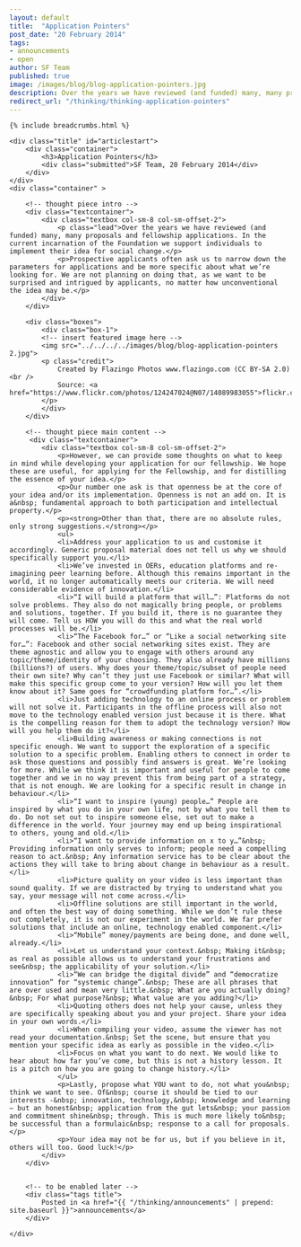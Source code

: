 ```yaml
---
layout: default
title:  "Application Pointers"
post_date: "20 February 2014"
tags: 
- announcements
- open
author: SF Team
published: true
image: /images/blog/blog-application-pointers.jpg
description: Over the years we have reviewed (and funded) many, many proposals and fellowship applications...
redirect_url: "/thinking/thinking-application-pointers"
---
```

<div class="page-wrapper">
<!-- Featured Thinking Banner -->    
<section class="header-10-sub v-center">
<!-- insert featured image here -->
    <div class="background" style="background-image: url(../../../../images/blog/blog-application-pointers%202.jpg);"></div>
    <div>
        <div class="container">
        </div>
        <a class="control-btn fui-arrow-down" data-scroll href="#articlestart"> </a>
    </div>
</section>

<!-- Everything after this should be Editable as content -->
<section class="blog-1">

	{% include breadcrumbs.html %}
    
    <div class="title" id="articlestart">
        <div class="container">
            <h3>Application Pointers</h3>
            <div class="submitted">SF Team, 20 February 2014</div>
        </div>
    </div>
    <div class="container" >
    
    	<!-- thought piece intro -->
        <div class="textcontainer">
        	<div class="textbox col-sm-8 col-sm-offset-2">
                <p class="lead">Over the years we have reviewed (and funded) many, many proposals and fellowship applications. In the current incarnation of the Foundation we support individuals to implement their idea for social change.</p>
                <p>Prospective applicants often ask us to narrow down the parameters for applications and be more specific about what we’re looking for. We are not planning on doing that, as we want to be surprised and intrigued by applicants, no matter how unconventional the idea may be.</p>
            </div>
        </div>
        
        <div class="boxes">
            <div class="box-1">
            <!-- insert featured image here -->
            <img src="../../../../images/blog/blog-application-pointers 2.jpg">
            <p class="credit">
                Created by Flazingo Photos www.flazingo.com (CC BY-SA 2.0)<br />
                Source: <a href="https://www.flickr.com/photos/124247024@N07/14089983055">flickr.com/photos/124247024@N07/14089983055</a>
            </p>
            </div>
        </div>
        
        <!-- thought piece main content -->
         <div class="textcontainer">
        	<div class="textbox col-sm-8 col-sm-offset-2">
                <p>However, we can provide some thoughts on what to keep in mind while developing your application for our fellowship. We hope these are useful, for applying for the Fellowship, and for distilling the essence of your idea.</p>
                <p>Our number one ask is that openness be at the core of your idea and/or its implementation. Openness is not an add on. It is a&nbsp; fundamental approach to both participation and intellectual property.</p>
                <p><strong>Other than that, there are no absolute rules, only strong suggestions.</strong></p>
                <ul>
                <li>Address your application to us and customise it accordingly. Generic proposal material does not tell us why we should specifically support you.</li>
                <li>We’ve invested in OERs, education platforms and re-imagining peer learning before. Although this remains important in the world, it no longer automatically meets our criteria. We will need considerable evidence of innovation.</li>
                <li>“I will build a platform that will…”: Platforms do not solve problems. They also do not magically bring people, or problems and solutions, together. If you build it, there is no guarantee they will come. Tell us HOW you will do this and what the real world processes will be.</li>
                <li>“The Facebook for…” or “Like a social networking site for…”: Facebook and other social networking sites exist. They are theme agnostic and allow you to engage with others around any topic/theme/identity of your choosing. They also already have millions (billions?) of users. Why does your theme/topic/subset of people need their own site? Why can’t they just use Facebook or similar? What will make this specific group come to your version? How will you let them know about it? Same goes for “crowdfunding platform for…”.</li>
                <li>Just adding technology to an online process or problem will not solve it. Participants in the offline process will also not move to the technology enabled version just because it is there. What is the compelling reason for them to adopt the technology version? How will you help them do it?</li>
                <li>Building awareness or making connections is not specific enough. We want to support the exploration of a specific solution to a specific problem. Enabling others to connect in order to ask those questions and possibly find answers is great. We’re looking for more. While we think it is important and useful for people to come together and we in no way prevent this from being part of a strategy, that is not enough. We are looking for a specific result in change in behaviour.</li>
                <li>“I want to inspire (young) people…” People are inspired by what you do in your own life, not by what you tell them to do. Do not set out to inspire someone else, set out to make a difference in the world. Your journey may end up being inspirational to others, young and old.</li>
                <li>“I want to provide information on x to y…”&nbsp; Providing information only serves to inform; people need a compelling reason to act.&nbsp; Any information service has to be clear about the actions they will take to bring about change in behaviour as a result.</li>
                <li>Picture quality on your video is less important than sound quality. If we are distracted by trying to understand what you say, your message will not come across.</li>
                <li>Offline solutions are still important in the world, and often the best way of doing something. While we don’t rule these out completely, it is not our experiment in the world. We far prefer solutions that include an online, technology enabled component.</li>
                <li>“Mobile” money/payments are being done, and done well, already.</li>
                <li>Let us understand your context.&nbsp; Making it&nbsp; as real as possible allows us to understand your frustrations and see&nbsp; the applicability of your solution.</li>
                <li>“We can bridge the digital divide” and “democratize innovation” for “systemic change”.&nbsp; These are all phrases that are over used and mean very little.&nbsp; What are you actually doing?&nbsp; For what purpose?&nbsp; What value are you adding?</li>
                <li>Quoting others does not help your cause, unless they are specifically speaking about you and your project. Share your idea in your own words.</li>
                <li>When compiling your video, assume the viewer has not read your documentation.&nbsp; Set the scene, but ensure that you mention your specific idea as early as possible in the video.</li>
                <li>Focus on what you want to do next. We would like to hear about how far you’ve come, but this is not a history lesson. It is a pitch on how you are going to change history.</li>
                </ul>
                <p>Lastly, propose what YOU want to do, not what you&nbsp; think we want to see. Of&nbsp; course it should be tied to our interests -&nbsp; innovation, technology,&nbsp; knowledge and learning – but an honest&nbsp; application from the gut lets&nbsp; your passion and commitment shine&nbsp; through. This is much more likely to&nbsp; be successful than a formulaic&nbsp; response to a call for proposals.</p>
                <p>Your idea may not be for us, but if you believe in it, others will too. Good luck!</p>
            </div>
        </div>
        
        
        <!-- to be enabled later -->
    	<div class="tags title">
            Posted in <a href="{{ "/thinking/announcements" | prepend: site.baseurl }}">announcements</a>
        </div>
       
    </div>
</section>

<!-- Everything before this is editable page content -->
